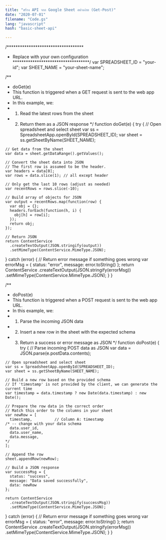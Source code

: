 ```yaml
---
title: "สร้าง API จาก Google Sheet อย่างง่าย (Get-Post)"
date: "2020-07-01"
filename: "Code.gs"
lang: "javascript"
hash: "basic-sheet-api"

---
```

/***********************************
 * Replace with your own configuration
 ***********************************/
var SPREADSHEET_ID = "your-id";
var SHEET_NAME = "your-sheet-name";

/**
 * doGet(e)
 * This function is triggered when a GET request is sent to the web app URL.
 * In this example, we:
 *   1) Read the latest rows from the sheet
 *   2) Return them as a JSON response
 */
function doGet(e) {
  try {
    // Open spreadsheet and select sheet
    var ss = SpreadsheetApp.openById(SPREADSHEET_ID);
    var sheet = ss.getSheetByName(SHEET_NAME);
    
    // Get data from the sheet
    var data = sheet.getDataRange().getValues();
    
    // Convert the sheet data into JSON
    // The first row is assumed to be the header.
    var headers = data[0];
    var rows = data.slice(1); // all except header
    
    // Only get the last 10 rows (adjust as needed)
    var recentRows = rows.slice(-10);
    
    // Build array of objects for JSON
    var output = recentRows.map(function(row) {
      var obj = {};
      headers.forEach(function(h, i) {
        obj[h] = row[i];
      });
      return obj;
    });
    
    // Return JSON
    return ContentService
      .createTextOutput(JSON.stringify(output))
      .setMimeType(ContentService.MimeType.JSON);
    
  } catch (error) {
    // Return error message if something goes wrong
    var errorMsg = {
      status: "error",
      message: error.toString()
    };
    return ContentService
      .createTextOutput(JSON.stringify(errorMsg))
      .setMimeType(ContentService.MimeType.JSON);
  }
}

/**
 * doPost(e)
 * This function is triggered when a POST request is sent to the web app URL.
 * In this example, we:
 *   1) Parse the incoming JSON data
 *   2) Insert a new row in the sheet with the expected schema
 *   3) Return a success or error message as JSON
 */
function doPost(e) {
  try {
    // Parse incoming POST data as JSON
    var data = JSON.parse(e.postData.contents);
    
    // Open spreadsheet and select sheet
    var ss = SpreadsheetApp.openById(SPREADSHEET_ID);
    var sheet = ss.getSheetByName(SHEET_NAME);
    
    // Build a new row based on the provided schema
    // If 'timestamp' is not provided by the client, we can generate the current time
    var timestamp = data.timestamp ? new Date(data.timestamp) : new Date();
    
    // Prepare the row data in the correct order
    // Match this order to the columns in your sheet
    var newRow = [
      timestamp,          // Column A: timestamp
    /* -- change with your data schema
      data.user_id,       
      data.user_name,     
      data.message,       
    */       
    ];
    
    // Append the row
    sheet.appendRow(newRow);
    
    // Build a JSON response
    var successMsg = {
      status: "success",
      message: "Data saved successfully",
      data: newRow
    };
    
    return ContentService
      .createTextOutput(JSON.stringify(successMsg))
      .setMimeType(ContentService.MimeType.JSON);

  } catch (error) {
    // Return error message if something goes wrong
    var errorMsg = {
      status: "error",
      message: error.toString()
    };
    return ContentService
      .createTextOutput(JSON.stringify(errorMsg))
      .setMimeType(ContentService.MimeType.JSON);
  }
}
